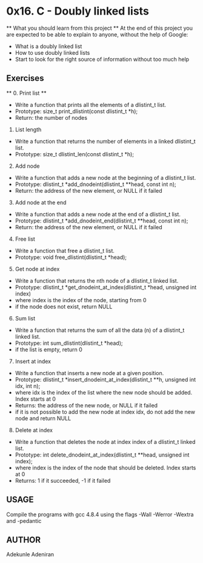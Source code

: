 # 0x16. C - Doubly linked lists

** What you should learn from this project **
At the end of this project you are expected to be able to explain to anyone, without the help of Google:

* What is a doubly linked list
* How to use doubly linked lists
* Start to look for the right source of information without too much help

## Exercises

** 0. Print list **
* Write a function that prints all the elements of a dlistint_t list.
* Prototype: size_t print_dlistint(const dlistint_t *h);
* Return: the number of nodes

1. List length
* Write a function that returns the number of elements in a linked dlistint_t list.
* Prototype: size_t dlistint_len(const dlistint_t *h);

2. Add node
* Write a function that adds a new node at the beginning of a dlistint_t list.
* Prototype: dlistint_t *add_dnodeint(dlistint_t **head, const int n);
* Return: the address of the new element, or NULL if it failed

3. Add node at the end
* Write a function that adds a new node at the end of a dlistint_t list.
* Prototype: dlistint_t *add_dnodeint_end(dlistint_t **head, const int n);
* Return: the address of the new element, or NULL if it failed

4. Free list
* Write a function that free a dlistint_t list.
* Prototype: void free_dlistint(dlistint_t *head);

5. Get node at index
* Write a function that returns the nth node of a dlistint_t linked list.
* Prototype: dlistint_t *get_dnodeint_at_index(dlistint_t *head, unsigned int index)
* where index is the index of the node, starting from 0
* if the node does not exist, return NULL

6. Sum list
* Write a function that returns the sum of all the data (n) of a dlistint_t linked list.
* Prototype: int sum_dlistint(dlistint_t *head);
* if the list is empty, return 0

7. Insert at index
* Write a function that inserts a new node at a given position.
* Prototype: dlistint_t *insert_dnodeint_at_index(dlistint_t **h, unsigned int idx, int n);
* where idx is the index of the list where the new node should be added. Index starts at 0
* Returns: the address of the new node, or NULL if it failed
* if it is not possible to add the new node at index idx, do not add the new node and return NULL

8. Delete at index
* Write a function that deletes the node at index index of a dlistint_t linked list.
* Prototype: int delete_dnodeint_at_index(dlistint_t **head, unsigned int index);
* where index is the index of the node that should be deleted. Index starts at 0
* Returns: 1 if it succeeded, -1 if it failed

## USAGE
Compile the programs with gcc 4.8.4 using the flags -Wall -Werror -Wextra and -pedantic

## AUTHOR
Adekunle Adeniran
